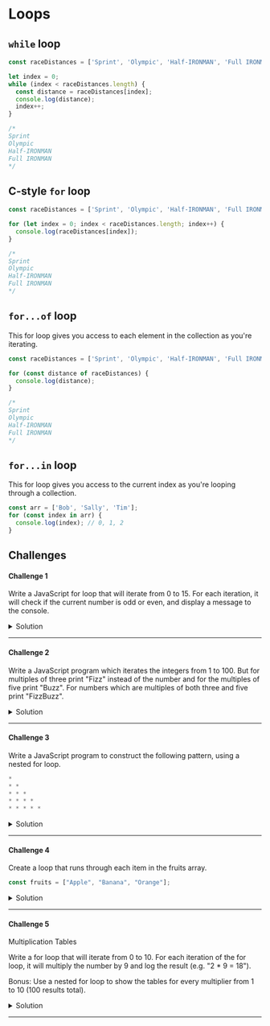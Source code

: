 # Loops 

## `while` loop

```javascript 
const raceDistances = ['Sprint', 'Olympic', 'Half-IRONMAN', 'Full IRONMAN']; 
```

```javascript 
let index = 0; 
while (index < raceDistances.length) {
  const distance = raceDistances[index]; 
  console.log(distance); 
  index++; 
}

/*
Sprint
Olympic
Half-IRONMAN
Full IRONMAN
*/
```


## C-style `for` loop

```javascript 
const raceDistances = ['Sprint', 'Olympic', 'Half-IRONMAN', 'Full IRONMAN']; 
```

```javascript
for (let index = 0; index < raceDistances.length; index++) {
  console.log(raceDistances[index]); 
}

/*
Sprint
Olympic
Half-IRONMAN
Full IRONMAN
*/
```


## `for...of` loop

This for loop gives you access to each element in the collection as you're iterating. 

```javascript 
const raceDistances = ['Sprint', 'Olympic', 'Half-IRONMAN', 'Full IRONMAN']; 
```

```javascript 
for (const distance of raceDistances) {
  console.log(distance); 
}

/*
Sprint
Olympic
Half-IRONMAN
Full IRONMAN
*/
```

## `for...in` loop 

This for loop gives you access to the current index as you're looping through a collection. 

```javascript 
const arr = ['Bob', 'Sally', 'Tim']; 
for (const index in arr) {
  console.log(index); // 0, 1, 2
}
```

## Challenges 

#### Challenge 1 

Write a JavaScript for loop that will iterate from 0 to 15. For each iteration, it will check if the current number is odd or even, and display a message to the console.

<details>
  <summary>Solution</summary>
  
```javascript 
for (let num = 0; num < 16; num++) {
  if (num % 2 === 0) {
    console.log(`${num} is even.`); 
  } else {
    console.log(`${num} is odd.`); 
  }
}

/*
0 is even.
1 is odd.
2 is even.
3 is odd.
4 is even.
5 is odd.
6 is even.
7 is odd.
8 is even.
9 is odd.
10 is even.
11 is odd.
12 is even.
13 is odd.
14 is even.
15 is odd.
*/
```

</details> 

***

#### Challenge 2

Write a JavaScript program which iterates the integers from 1 to 100. But for multiples of three print "Fizz" instead of the number and for the multiples of five print "Buzz". For numbers which are multiples of both three and five print "FizzBuzz".

<details>
  <summary>Solution</summary>
  
```javascript 
for (let num = 1; num < 101; num++) {
  if (num % 3 === 0 && num % 5 === 0) {
    console.log('FizzBuzz'); 
  }
  else if (num % 3 === 0) {
    console.log('Fizz'); 
  }
  else if (num % 5 === 0) {
    console.log('Buzz'); 
  } else {
    console.log(num); 
  }
}

/*
1
2
Fizz
4
Buzz
Fizz
7
8
Fizz
Buzz
11
Fizz
13
14
FizzBuzz
16
17
*/
```

</details> 

***

#### Challenge 3

Write a JavaScript program to construct the following pattern, using a nested for loop.

```javascript 
*  
* *  
* * *  
* * * *  
* * * * *  
```

<details>
  <summary>Solution</summary>
  
```javascript 
for (let num = 1; num < 6; num++) {
  let str = ''; 
  for (let asterik = 0; asterik < num; asterik++) {
    str += '* ';
  }
  console.log(str); 
}

/*
* 
* * 
* * * 
* * * * 
* * * * * 
*/
```

</details> 

***

#### Challenge 4

Create a loop that runs through each item in the fruits array.

```javascript
const fruits = ["Apple", "Banana", "Orange"];
```

<details>
  <summary>Solution</summary>
  
```javascript 
const fruits = ["Apple", "Banana", "Orange"];

for (const fruit of fruits) {
  console.log(fruit); 
}

/*
Apple
Banana
Orange
*/
```

</details> 

***

#### Challenge 5

Multiplication Tables

Write a for loop that will iterate from 0 to 10. For each iteration of the for loop, it will multiply the number by 9 and log the result (e.g. "2 * 9 = 18").

Bonus: Use a nested for loop to show the tables for every multiplier from 1 to 10 (100 results total).

<details>
  <summary>Solution</summary>
  
```javascript 
for (let num = 1; num < 11; num++) {
  console.log(`========= ${num} Times Table =========`); 
  for (let multiplier = 1; multiplier < 11; multiplier++) {
    console.log(`${num} * ${multiplier} = ${num * multiplier}`); 
  }
}

/*
========= 1 Times Table =========
1 * 1 = 1
1 * 2 = 2
1 * 3 = 3
1 * 4 = 4
1 * 5 = 5
1 * 6 = 6
1 * 7 = 7
1 * 8 = 8
1 * 9 = 9
1 * 10 = 10
========= 2 Times Table =========
2 * 1 = 2
2 * 2 = 4
2 * 3 = 6
2 * 4 = 8
2 * 5 = 10
2 * 6 = 12
2 * 7 = 14
2 * 8 = 16
2 * 9 = 18
2 * 10 = 20
.
.
.
*/
```

</details> 

***
